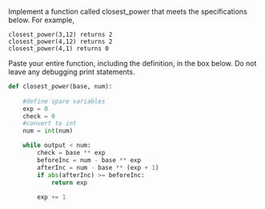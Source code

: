 Implement a function called closest_power that meets the specifications below. 
For example,

    closest_power(3,12) returns 2
    closest_power(4,12) returns 2
    closest_power(4,1) returns 0

Paste your entire function, including the definition, in the box below. Do not leave any debugging print statements.

```py
def closest_power(base, num):
    
    #define spare variables
    exp = 0
    check = 0
    #convert to int
    num = int(num)

    while output < num:
        check = base ** exp
        beforeInc = num - base ** exp
        afterInc = num - base ** (exp + 1)
        if abs(afterInc) >= beforeInc:
            return exp
            
        exp += 1
```

